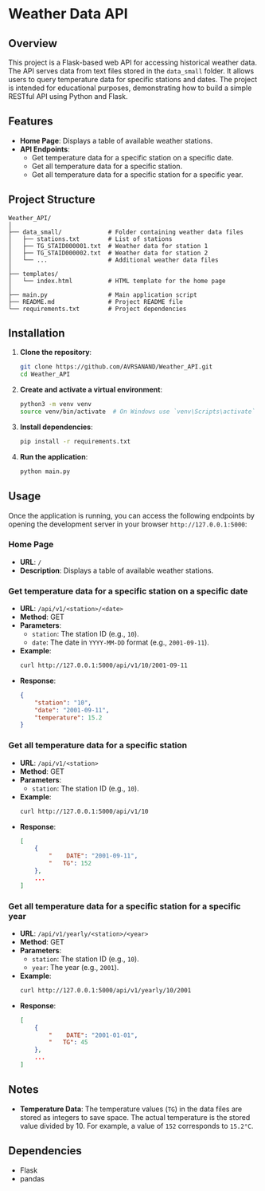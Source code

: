 # Weather Data API 

## Overview
This project is a Flask-based web API for accessing historical weather data. The API serves data from text files stored in the `data_small` folder. It allows users to query temperature data for specific stations and dates. The project is intended for educational purposes, demonstrating how to build a simple RESTful API using Python and Flask.

## Features
- **Home Page**: Displays a table of available weather stations.
- **API Endpoints**:
  - Get temperature data for a specific station on a specific date.
  - Get all temperature data for a specific station.
  - Get all temperature data for a specific station for a specific year.

## Project Structure
```
Weather_API/
│
├── data_small/             # Folder containing weather data files
│   ├── stations.txt        # List of stations
│   ├── TG_STAID000001.txt  # Weather data for station 1
│   ├── TG_STAID000002.txt  # Weather data for station 2
│   └── ...                 # Additional weather data files
│
├── templates/
│   └── index.html          # HTML template for the home page
│
├── main.py                 # Main application script
├── README.md               # Project README file
└── requirements.txt        # Project dependencies
```

## Installation
1. **Clone the repository**:
    ```bash
    git clone https://github.com/AVRSANAND/Weather_API.git
    cd Weather_API
    ```

2. **Create and activate a virtual environment**:
    ```bash
    python3 -m venv venv
    source venv/bin/activate  # On Windows use `venv\Scripts\activate`
    ```

3. **Install dependencies**:
    ```bash
    pip install -r requirements.txt
    ```

4. **Run the application**:
    ```bash
    python main.py
    ```

## Usage
Once the application is running, you can access the following endpoints by opening the development server in your browser `http://127.0.0.1:5000`:

### Home Page
- **URL**: `/`
- **Description**: Displays a table of available weather stations.

### Get temperature data for a specific station on a specific date
- **URL**: `/api/v1/<station>/<date>`
- **Method**: GET
- **Parameters**:
  - `station`: The station ID (e.g., `10`).
  - `date`: The date in `YYYY-MM-DD` format (e.g., `2001-09-11`).
- **Example**:
  ```bash
  curl http://127.0.0.1:5000/api/v1/10/2001-09-11
  ```
- **Response**:
  ```json
  {
      "station": "10",
      "date": "2001-09-11",
      "temperature": 15.2
  }
  ```

### Get all temperature data for a specific station
- **URL**: `/api/v1/<station>`
- **Method**: GET
- **Parameters**:
  - `station`: The station ID (e.g., `10`).
- **Example**:
  ```bash
  curl http://127.0.0.1:5000/api/v1/10
  ```
- **Response**:
  ```json
  [
      {
          "    DATE": "2001-09-11",
          "   TG": 152
      },
      ...
  ]
  ```

### Get all temperature data for a specific station for a specific year
- **URL**: `/api/v1/yearly/<station>/<year>`
- **Method**: GET
- **Parameters**:
  - `station`: The station ID (e.g., `10`).
  - `year`: The year (e.g., `2001`).
- **Example**:
  ```bash
  curl http://127.0.0.1:5000/api/v1/yearly/10/2001
  ```
- **Response**:
  ```json
  [
      {
          "    DATE": "2001-01-01",
          "   TG": 45
      },
      ...
  ]
  ```

## Notes
- **Temperature Data**: The temperature values (`TG`) in the data files are stored as integers to save space. The actual temperature is the stored value divided by 10. For example, a value of `152` corresponds to `15.2°C`.

## Dependencies
- Flask
- pandas
